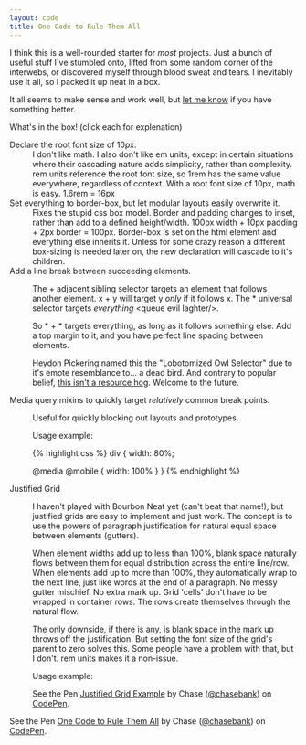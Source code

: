 ```yaml
---
layout: code
title: One Code to Rule Them All
---
```


I think this is a well-rounded starter for _most_ projects. Just a bunch of useful stuff I've stumbled onto, lifted from some random corner of the interwebs, or discovered myself through blood sweat and tears. I inevitably use it all, so I packed it up neat in a box.

It all seems to make sense and work well, but <a href="{{ site.baseurl }}/contact/">let me know</a> if you have something better.

<p class="example">What's in the box! (click each for explenation)</p>

<dl>
  <dt>Declare the root font size of 10px.</dt>
  <dd>I don't like math. I also don't like em units, except in certain situations where their cascading nature adds simplicity, rather than complexity. rem units reference the root font size, so 1rem has the same value everywhere, regardless of context. With a root font size of 10px, math is easy. 1.6rem = 16px</dd>
  <dt>Set everything to border-box, but let modular layouts easily overwrite it.</dt>
  <dd>Fixes the stupid css box model. Border and padding changes to inset, rather than add to a defined height/width. 100px width + 10px padding + 2px border = 100px. Border-box is set on the html element and everything else inherits it. Unless for some crazy reason a different box-sizing is needed later on, the new declaration will cascade to it's children.</dd>

  <dt>Add a line break between succeeding elements.</dt>
  <dd><p>The + adjacent sibling selector targets an element that follows another element. x + y will target y <em>only</em> if it follows x. The * universal selector targets <em>everything</em> &#60;queue evil laghter/&#62;.</p>

<p>So * + * targets everything, as long as it follows something else. Add a top margin to it, and you have perfect line spacing between elements.</p>

<p>Heydon Pickering named this the "Lobotomized Owl Selector" due to it's emote resemblance to... a dead bird. And contrary to popular belief, <a href="http://alistapart.com/article/axiomatic-css-and-lobotomized-owls" title="A List Apart - Axiomatic CSS and Lobotomized Owls" target="_blank">this isn't a resource hog</a>. Welcome to the future.</p></dd>

  <dt>Media query mixins to quickly target <em>relatively</em> common break points.</dt>
  <dd><p>Useful for quickly blocking out layouts and prototypes.</p>
  <p class="example">Usage example:</p>
{% highlight css %}
div {
  width: 80%;

  @media @mobile { width: 100% }
}
{% endhighlight %}</dd>

  <dt>Justified Grid</dt>
  <dd><p>I haven't played with Bourbon Neat yet (can't beat that name!), but justified grids are easy to implement and just work. The concept is to use the powers of paragraph justification for natural equal space between elements (gutters).</p>
  <p>When element widths add up to less than 100%, blank space naturally flows between them for equal distribution across the entire line/row. When elements add up to more than 100%, they automatically wrap to the next line, just like words at the end of a paragraph. No messy gutter mischief. No extra mark up. Grid 'cells' don't have to be wrapped in container rows. The rows create themselves through the natural flow.</p>
  <p>The only downside, if there is any, is blank space in the mark up throws off the justification. But setting the font size of the grid's parent to zero solves this. Some people have a problem with that, but I don't. rem units makes it a non-issue.</p>
  <p class="example">Usage example:</p>
<p data-height="206" data-theme-id="21051" data-slug-hash="5606ffef961c31272d33e1fa93e0cbfb" data-default-tab="css" data-user="chasebank" class='codepen'>See the Pen <a href='http://codepen.io/chasebank/pen/5606ffef961c31272d33e1fa93e0cbfb/'>Justified Grid Example</a> by Chase (<a href='http://codepen.io/chasebank'>@chasebank</a>) on <a href='http://codepen.io'>CodePen</a>.</p>
</dd>
</dl>

<p data-height="504" data-theme-id="21051" data-slug-hash="bb90a9c7817321dde8cae6c6de93185f" data-default-tab="css" data-user="chasebank" class='codepen'>See the Pen <a href='http://codepen.io/chasebank/pen/bb90a9c7817321dde8cae6c6de93185f/'>One Code to Rule Them All</a> by Chase (<a href='http://codepen.io/chasebank'>@chasebank</a>) on <a href='http://codepen.io'>CodePen</a>.</p>
<script async src="//assets.codepen.io/assets/embed/ei.js"> </script>
